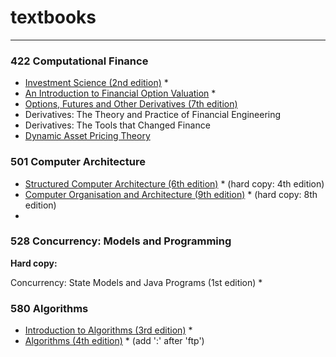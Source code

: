 # textbooks

---

### 422 Computational Finance

- [Investment Science (2nd edition)](http://www.gbv.de/dms/zbw/732502993.pdf) *
- [An Introduction to Financial Option Valuation](http://stocksfirst.com/books/trading-econ-investing/An%20Introduction%20to%20Financial%20Option%20Valuation%20-%20Mathematics,%20Stochastics%20and%20Computation%20-%20Higham%202004.pdf) *
- [Options, Futures and Other Derivatives (7th edition)](http://raudys.com/kursas/Options,%20Futures%20and%20Other%20Derivatives%207th%20John%20Hull.pdf)
- Derivatives: The Theory and Practice of Financial Engineering
- Derivatives: The Tools that Changed Finance
- [Dynamic Asset Pricing Theory](http://lib.cufe.edu.cn/upload_files/file/20140522/3_20140522_9-Dynamic%20Asset%20Pricing%20Theory(Duffie).pdf)

### 501 Computer Architecture

- [Structured Computer Architecture (6th edition)](https://drive.google.com/folderview?id=0Bz4ufejhsX9mbDJpeDBaZlY3WVk&usp=sharing&tid=0Bz4ufejhsX9mWktNdWhCby00LWM) * (hard copy: 4th edition)
- [Computer Organisation and Architecture (9th edition)](https://drive.google.com/folderview?id=0Bz4ufejhsX9mbDJpeDBaZlY3WVk&usp=sharing&tid=0Bz4ufejhsX9mWktNdWhCby00LWM) * (hard copy: 8th edition)
- 

### 528 Concurrency: Models and Programming

__Hard copy:__

Concurrency: State Models and Java Programs (1st edition) * 

### 580 Algorithms

- [Introduction to Algorithms (3rd edition)](http://bayanbox.ir/view/4177858657730907268/introduction-to-algorithms-3rd-edition.pdf) *
- [Algorithms (4th edition)](http://ftp://91.193.236.10/pub/docs/linux-support/computer%20science/data%20Structures%20&%20algorithms/%5BPearson%5D%20-%20Algorithms,%204th%20ed.%20-%20%5BSedgewick,%20Wayne%5D.pdf) * (add ':' after 'ftp')

